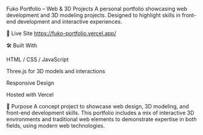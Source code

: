 Fuko Portfolio – Web & 3D Projects
A personal portfolio showcasing web development and 3D modeling projects. Designed to highlight skills in front-end development and interactive experiences.

🔗 Live Site
https://fuko-portfolio.vercel.app/

🛠️ Built With

HTML / CSS / JavaScript

Three.js for 3D models and interactions

Responsive Design

Hosted with Vercel

🎯 Purpose
A concept project to showcase web design, 3D modeling, and front-end development skills. This portfolio includes a mix of interactive 3D environments and traditional web elements to demonstrate expertise in both fields, using modern web technologies.
